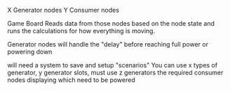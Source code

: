 X Generator nodes
Y Consumer nodes

Game Board Reads data from those nodes based on the node state and runs the calculations for how everything is moving.

Generator nodes will handle the "delay" before reaching full power or powering down

will need a system to save and setup "scenarios" 
	You can use x types of generator, 
	y generator slots, 
	must use z generators 
	the required consumer nodes 
		displaying which need to be powered